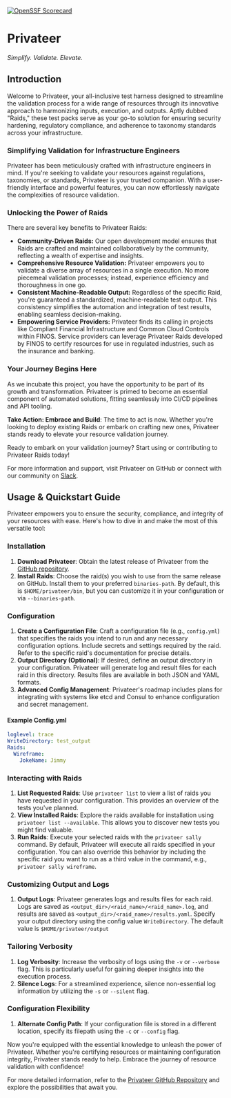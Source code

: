 [![OpenSSF Scorecard](https://api.securityscorecards.dev/projects/github.com/privateerproj/privateer/badge)](https://securityscorecards.dev/viewer/?uri=github.com/privateerproj/privateer)

# Privateer

*Simplify. Validate. Elevate.*

## Introduction

Welcome to Privateer, your all-inclusive test harness designed to streamline the validation process for a wide range of resources through its innovative approach to harmonizing inputs, execution, and outputs. Aptly dubbed "Raids," these test packs serve as your go-to solution for ensuring security hardening, regulatory compliance, and adherence to taxonomy standards across your infrastructure.

### Simplifying Validation for Infrastructure Engineers

Privateer has been meticulously crafted with infrastructure engineers in mind. If you're seeking to validate your resources against regulations, taxonomies, or standards, Privateer is your trusted companion. With a user-friendly interface and powerful features, you can now effortlessly navigate the complexities of resource validation.

### Unlocking the Power of Raids

There are several key benefits to Privateer Raids:

- **Community-Driven Raids:** Our open development model ensures that Raids are crafted and maintained collaboratively by the community, reflecting a wealth of expertise and insights.
- **Comprehensive Resource Validation:** Privateer empowers you to validate a diverse array of resources in a single execution. No more piecemeal validation processes; instead, experience efficiency and thoroughness in one go.
- **Consistent Machine-Readable Output:** Regardless of the specific Raid, you're guaranteed a standardized, machine-readable test output. This consistency simplifies the automation and integration of test results, enabling seamless decision-making.
- **Empowering Service Providers:** Privateer finds its calling in projects like Compliant Financial Infrastructure and Common Cloud Controls within FINOS. Service providers can leverage Privateer Raids developed by FINOS to certify resources for use in regulated industries, such as the insurance and banking.

### Your Journey Begins Here

As we incubate this project, you have the opportunity to be part of its growth and transformation. Privateer is primed to become an essential component of automated solutions, fitting seamlessly into CI/CD pipelines and API tooling.

**Take Action: Embrace and Build**: The time to act is now. Whether you're looking to deploy existing Raids or embark on crafting new ones, Privateer stands ready to elevate your resource validation journey.

Ready to embark on your validation journey? Start using or contributing to Privateer Raids today!

For more information and support, visit Privateer on GitHub or connect with our community on [Slack](https://finos-lf.slack.com/messages/cfi).


## Usage & Quickstart Guide

Privateer empowers you to ensure the security, compliance, and integrity of your resources with ease. Here's how to dive in and make the most of this versatile tool:

### Installation

1. **Download Privateer**: Obtain the latest release of Privateer from the [GitHub repository](https://github.com/privateerproj/privateer/releases).
1. **Install Raids**: Choose the raid(s) you wish to use from the same release on GitHub. Install them to your preferred `binaries-path`. By default, this is `$HOME/privateer/bin`, but you can customize it in your configuration or via `--binaries-path`.

### Configuration

1. **Create a Configuration File**: Craft a configuration file (e.g., `config.yml`) that specifies the raids you intend to run and any necessary configuration options. Include secrets and settings required by the raid. Refer to the specific raid's documentation for precise details.
1. **Output Directory (Optional)**: If desired, define an output directory in your configuration. Privateer will generate log and result files for each raid in this directory. Results files are available in both JSON and YAML formats.
1. **Advanced Config Management**: Privateer's roadmap includes plans for integrating with systems like etcd and Consul to enhance configuration and secret management.

#### Example Config.yml

```yaml
loglevel: trace
WriteDirectory: test_output
Raids:
  Wireframe:
    JokeName: Jimmy
```

### Interacting with Raids

1. **List Requested Raids**: Use `privateer list` to view a list of raids you have requested in your configuration. This provides an overview of the tests you've planned.
1. **View Installed Raids**: Explore the raids available for installation using `privateer list --available`. This allows you to discover new tests you might find valuable.
1. **Run Raids**: Execute your selected raids with the `privateer sally` command. By default, Privateer will execute all raids specified in your configuration. You can also override this behavior by including the specific raid you want to run as a third value in the command, e.g., `privateer sally wireframe`.

### Customizing Output and Logs

1. **Output Logs**: Privateer generates logs and results files for each raid. Logs are saved as `<output_dir>/<raid_name>/<raid_name>.log`, and results are saved as `<output_dir>/<raid_name>/results.yaml`. Specify your output directory using the config value `WriteDirectory`. The default value is `$HOME/privateer/output`

### Tailoring Verbosity

1. **Log Verbosity**: Increase the verbosity of logs using the `-v` or `--verbose` flag. This is particularly useful for gaining deeper insights into the execution process.
1. **Silence Logs**: For a streamlined experience, silence non-essential log information by utilizing the `-s` or `--silent` flag.

### Configuration Flexibility

1. **Alternate Config Path**: If your configuration file is stored in a different location, specify its filepath using the `-c` or `--config` flag.

Now you're equipped with the essential knowledge to unleash the power of Privateer. Whether you're certifying resources or maintaining configuration integrity, Privateer stands ready to help. Embrace the journey of resource validation with confidence!

For more detailed information, refer to the [Privateer GitHub Repository](https://github.com/privateerproj/privateer) and explore the possibilities that await you.
